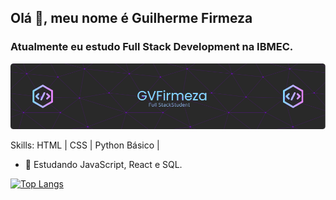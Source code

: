 ## Olá 👋, meu nome é Guilherme Firmeza
### Atualmente eu estudo Full Stack Development na IBMEC.

<img src="/resources/github-header-image.png" width="650"/>

Skills: HTML | CSS | Python Básico |

  
- 🌱 Estudando JavaScript, React e SQL.  

  
   

[![Top Langs](https://github-readme-stats.vercel.app/api/top-langs/?username=gvfirmeza)](https://github.com/anuraghazra/github-readme-stats)




